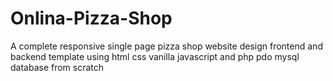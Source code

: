 # Onlina-Pizza-Shop
A complete responsive single page pizza shop website design frontend and backend template using html css vanilla javascript and php pdo mysql database from scratch
